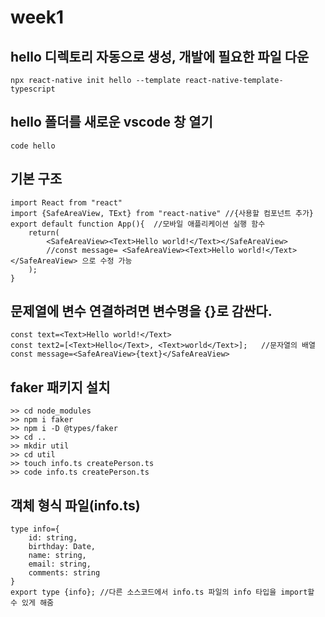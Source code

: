 # week1

## hello 디렉토리 자동으로 생성, 개발에 필요한 파일 다운
```
npx react-native init hello --template react-native-template-typescript
```
## hello 폴더를 새로운 vscode 창 열기
```
code hello
``` 

## 기본 구조
```
import React from "react"
import {SafeAreaView, TExt} from "react-native" //{사용할 컴포넌트 추가}
export default function App(){  //모바일 애플리케이션 실행 함수
    return(
        <SafeAreaView><Text>Hello world!</Text></SafeAreaView>  
        //const message= <SafeAreaView><Text>Hello world!</Text></SafeAreaView> 으로 수정 가능
    );
}
```

## 문제열에 변수 연결하려면 변수명을 {}로 감싼다.
```
const text=<Text>Hello world!</Text>
const text2=[<Text>Hello</Text>, <Text>world</Text>];   //문자열의 배열
const message=<SafeAreaView>{text}</SafeAreaView>
```

## faker 패키지 설치
```
>> cd node_modules
>> npm i faker
>> npm i -D @types/faker
>> cd ..
>> mkdir util
>> cd util
>> touch info.ts createPerson.ts
>> code info.ts createPerson.ts
```

## 객체 형식 파일(info.ts)
```
type info={
    id: string,
    birthday: Date,
    name: string,
    email: string,
    comments: string
}
export type {info}; //다른 소스코드에서 info.ts 파일의 info 타입을 import할 수 있게 해줌
```
    
